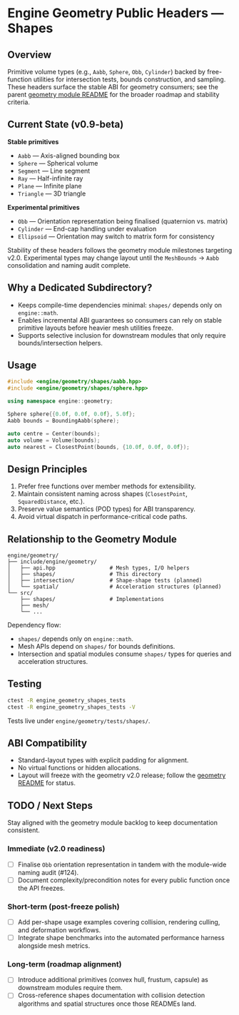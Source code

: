 # Engine Geometry Public Headers — Shapes

## Overview
Primitive volume types (e.g., `Aabb`, `Sphere`, `Obb`, `Cylinder`) backed by free-function utilities for intersection tests,
bounds construction, and sampling. These headers surface the stable ABI for geometry consumers; see the parent
[geometry module README](../../../README.md) for the broader roadmap and stability criteria.

## Current State (v0.9-beta)

**Stable primitives**
- `Aabb` — Axis-aligned bounding box
- `Sphere` — Spherical volume
- `Segment` — Line segment
- `Ray` — Half-infinite ray
- `Plane` — Infinite plane
- `Triangle` — 3D triangle

**Experimental primitives**
- `Obb` — Orientation representation being finalised (quaternion vs. matrix)
- `Cylinder` — End-cap handling under evaluation
- `Ellipsoid` — Orientation may switch to matrix form for consistency

Stability of these headers follows the geometry module milestones targeting v2.0. Experimental types may change layout until the
`MeshBounds` → `Aabb` consolidation and naming audit complete.

## Why a Dedicated Subdirectory?

- Keeps compile-time dependencies minimal: `shapes/` depends only on `engine::math`.
- Enables incremental ABI guarantees so consumers can rely on stable primitive layouts before heavier mesh utilities freeze.
- Supports selective inclusion for downstream modules that only require bounds/intersection helpers.

## Usage

```cpp
#include <engine/geometry/shapes/aabb.hpp>
#include <engine/geometry/shapes/sphere.hpp>

using namespace engine::geometry;

Sphere sphere{{0.0f, 0.0f, 0.0f}, 5.0f};
Aabb bounds = BoundingAabb(sphere);

auto centre = Center(bounds);
auto volume = Volume(bounds);
auto nearest = ClosestPoint(bounds, {10.0f, 0.0f, 0.0f});
```

## Design Principles
1. Prefer free functions over member methods for extensibility.
2. Maintain consistent naming across shapes (`ClosestPoint`, `SquaredDistance`, etc.).
3. Preserve value semantics (POD types) for ABI transparency.
4. Avoid virtual dispatch in performance-critical code paths.

## Relationship to the Geometry Module

```
engine/geometry/
├── include/engine/geometry/
│   ├── api.hpp                 # Mesh types, I/O helpers
│   ├── shapes/                 # This directory
│   ├── intersection/           # Shape-shape tests (planned)
│   └── spatial/                # Acceleration structures (planned)
└── src/
    ├── shapes/                 # Implementations
    ├── mesh/
    └── ...
```

Dependency flow:
- `shapes/` depends only on `engine::math`.
- Mesh APIs depend on `shapes/` for bounds definitions.
- Intersection and spatial modules consume `shapes/` types for queries and acceleration structures.

## Testing

```bash
ctest -R engine_geometry_shapes_tests
ctest -R engine_geometry_shapes_tests -V
```

Tests live under `engine/geometry/tests/shapes/`.

## ABI Compatibility
- Standard-layout types with explicit padding for alignment.
- No virtual functions or hidden allocations.
- Layout will freeze with the geometry v2.0 release; follow the [geometry README](../../../README.md) for status.

## TODO / Next Steps

Stay aligned with the geometry module backlog to keep documentation consistent.

### Immediate (v2.0 readiness)
- [ ] Finalise `Obb` orientation representation in tandem with the module-wide naming audit (#124).
- [ ] Document complexity/precondition notes for every public function once the API freezes.

### Short-term (post-freeze polish)
- [ ] Add per-shape usage examples covering collision, rendering culling, and deformation workflows.
- [ ] Integrate shape benchmarks into the automated performance harness alongside mesh metrics.

### Long-term (roadmap alignment)
- [ ] Introduce additional primitives (convex hull, frustum, capsule) as downstream modules require them.
- [ ] Cross-reference shapes documentation with collision detection algorithms and spatial structures once those READMEs land.
